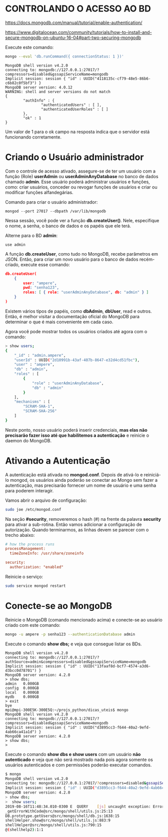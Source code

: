 # CONTROLANDO O ACESSO AO BD

https://docs.mongodb.com/manual/tutorial/enable-authentication/

https://www.digitalocean.com/community/tutorials/how-to-install-and-secure-mongodb-on-ubuntu-16-04#part-two-securing-mongodb

Execute este comando:

```bash
mongo --eval 'db.runCommand({ connectionStatus: 1 })'
```

```output
MongoDB shell version v4.2.0
connecting to: mongodb://127.0.0.1:27017/?compressors=disabled&gssapiServiceName=mongodb
Implicit session: session { "id" : UUID("4118135c-cf79-48e5-86b6-c6b82c0f5bf3") }
MongoDB server version: 4.0.12
WARNING: shell and server versions do not match
{
        "authInfo" : {
                "authenticatedUsers" : [ ],
                "authenticatedUserRoles" : [ ]
        },
        "ok" : 1
}
```
Um valor de 1 para o ok campo na resposta indica que o servidor está funcionando corretamente.



# Criando o Usuário administrador 

Com o controle de acesso ativado, assegure-se de ter um usuário com a função (Role) **userAdmin** ou **userAdminAnyDatabase** no banco de dados chamado **admin**. Esse usuário poderá administrar usuários e funções, como: criar usuários, conceder ou revogar funções de usuários e criar ou modificar funções alfandegárias.

Comando para criar o usuário administrador:

```
mongod --port 27017 --dbpath /var/lib/mongodb
```
Nessa sessão, você pode ver a função **db.createUser()**. Nele, especifique o nome, a senha, o banco de dados e os papéis que ele terá.

Alterne para o BD **admin**:

```
use admin
```

A função **db.createUser**, como tudo no MongoDB, recebe parâmetros em JSON. Então, para criar um novo usuário para o banco de dados recém-criado, execute esse comando:

```json
db.createUser(
    {
        user: "ampere",
        pwd: "senha123",
        roles: [ { role: "userAdminAnyDatabase", db: "admin" } ]
    }
)
```


Existem vários tipos de papéis, como **dbAdmin**, **dbUser**, read e outros. Então, é melhor visitar a documentação oficial do MongoDB para determinar o que é mais conveniente em cada caso.

Agora você pode mostrar todos os usuários criados até agora com o comando:

```bash
> show users;
{
	"_id" : "admin.ampere",
	"userId" : UUID("2d10991b-43af-407b-8647-e32d4cd51fbc"),
	"user" : "ampere",
	"db" : "admin",
	"roles" : [
		{
			"role" : "userAdminAnyDatabase",
			"db" : "admin"
		}
	],
	"mechanisms" : [
		"SCRAM-SHA-1",
		"SCRAM-SHA-256"
	]
}
```

Neste ponto, nosso usuário poderá inserir credenciais, **mas elas não precisarão fazer isso até que habilitemos a autenticação** e reinicie o daemon do MongoDB.


# Ativando a Autenticação
A autenticação está ativada no **mongod.conf**. Depois de ativá-lo e reiniciá-lo mongod, os usuários ainda poderão se conectar ao Mongo sem fazer a autenticação, mas precisarão fornecer um nome de usuário e uma senha para poderem interagir.

Vamos abrir o arquivo de configuração:

```bash
sudo joe /etc/mongod.conf
```

Na seção **#security**, removeremos o hash (#) na frente da palavra **security** para ativar a sub-rotina. Então vamos adicionar a configuração de autorização. Quando terminarmos, as linhas devem se parecer com o trecho abaixo:

```ini
# how the process runs
processManagement:
  timeZoneInfo: /usr/share/zoneinfo

security:
  authorization: "enabled"
```

Reinicie o serviço:

```bash
sudo service mongod restart
```


# Conecte-se ao MongoDB

Reinicie o MongoDB (comando mencionado acima) e conecte-se ao usuário criado com este comando:

```bash
mongo -u ampere -p senha123 --authenticationDatabase admin
```

Execute o comando **show dbs;** e veja que consegue listar os BDs.

```output
MongoDB shell version v4.2.0
connecting to: mongodb://127.0.0.1:27017/?authSource=admin&compressors=disabled&gssapiServiceName=mongodb
Implicit session: session { "id" : UUID("13faaf8d-bcf7-4574-a3d6-d3bcc0d78701") }
MongoDB server version: 4.2.0
> show dbs;
admin   0.000GB
config  0.000GB
local   0.000GB
mydb    0.000GB
> exit
bye
mpi@mpi-300E5K-300E5Q:~/projs_python/dicas_uteis$ mongo
MongoDB shell version v4.2.0
connecting to: mongodb://127.0.0.1:27017/?compressors=disabled&gssapiServiceName=mongodb
Implicit session: session { "id" : UUID("d3895cc3-f644-40a2-9efd-4ab66ca41a1d") }
MongoDB server version: 4.2.0
> show dbs;
> 
```

Execute o comando **show dbs e show users** com um usuário **não autenticado** e veja que
não será mostrado nada pois agora somente os usuários autenticados e com permissões
poderão executar comandos.

```bash
$ mongo
MongoDB shell version v4.2.0
connecting to: mongodb://127.0.0.1:27017/?compressors=disabled&gssapiServiceName=mongodb
Implicit session: session { "id" : UUID("d3895cc3-f644-40a2-9efd-4ab66ca41a1d") }
MongoDB server version: 4.2.0
> show dbs;
>  show users;
2019-08-16T11:48:34.010-0300 E  QUERY    [js] uncaught exception: Error: command usersInfo requires authentication :
_getErrorWithCode@src/mongo/shell/utils.js:25:13
DB.prototype.getUsers@src/mongo/shell/db.js:1638:15
shellHelper.show@src/mongo/shell/utils.js:883:9
shellHelper@src/mongo/shell/utils.js:790:15
@(shellhelp2):1:1
```

